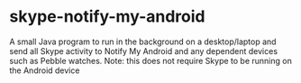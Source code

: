 skype-notify-my-android
=======================

A small Java program to run in the background on a desktop/laptop and send all Skype activity to Notify My Android and any dependent devices such as Pebble watches. Note: this does not require Skype to be running on the Android device
